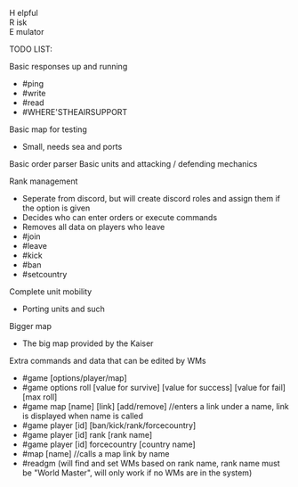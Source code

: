 H elpful<br/>
R isk<br/>
E mulator

TODO LIST:

Basic responses up and running
- #ping
- #write
- #read
- #WHERE'STHEAIRSUPPORT

Basic map for testing
- Small, needs sea and ports

Basic order parser
Basic units and attacking / defending mechanics

Rank management
- Seperate from discord, but will create discord roles and assign them if the option is given
- Decides who can enter orders or execute commands
- Removes all data on players who leave
- #join
- #leave
- #kick
- #ban
- #setcountry

Complete unit mobility
- Porting units and such

Bigger map
- The big map provided by the Kaiser

Extra commands and data that can be edited by WMs
- #game [options/player/map]
- #game options roll [value for survive] [value for success] [value for fail] [max roll]
- #game map [name] [link] [add/remove]  //enters a link under a name, link is displayed when name is called
- #game player [id] [ban/kick/rank/forcecountry]
- #game player [id] rank [rank name]
- #game player [id] forcecountry [country name]
- #map [name]  //calls a map link by name
- #readgm (will find and set WMs based on rank name, rank name must be "World Master", will only work if no WMs are in the system)

